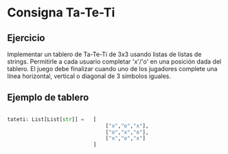 # Consigna Ta-Te-Ti

## Ejercicio

Implementar un tablero de Ta-Te-Tí de 3x3 usando listas de listas de strings.
Permitirle a cada usuario completar 'x'/'o' en una posición dada del tablero.
El juego debe finalizar cuando uno de los jugadores complete una línea horizontal, vertical o diagonal de 3 símbolos iguales.

## Ejemplo de tablero

```python

tateti: List[List[str]] =   [ 
                                ["x","o","x"],
                                ["o","x","o"],
                                ["x","o","x"]
                            ]
```
